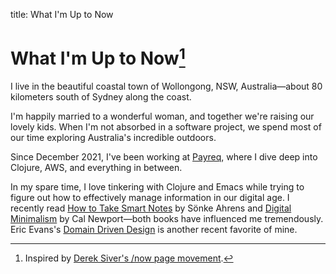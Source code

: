 title: What I'm Up to Now

# What I'm Up to Now[^1]

I live in the beautiful coastal town of Wollongong, NSW, Australia—about 80
kilometers south of Sydney along the coast.

I'm happily married to a wonderful woman, and together we're raising our lovely
kids. When I'm not absorbed in a software project, we spend most of our time
exploring Australia's incredible outdoors.

Since December 2021, I've been working at [Payreq](https://payreq.com/), where I
dive deep into Clojure, AWS, and everything in between.

In my spare time, I love tinkering with Clojure and Emacs while trying to figure
out how to effectively manage information in our digital age. I recently read
[How to Take Smart Notes](https://www.amazon.com.au/How-Take-Smart-Notes-Nonfiction-ebook/dp/B06WVYW33Y)
by Sönke Ahrens and
[Digital Minimalism](https://www.amazon.com.au/Digital-Minimalism-Living-Better-Technology-ebook/dp/B07D1G6DTF)
by Cal Newport—both books have influenced me tremendously. Eric Evans's
[Domain Driven Design](https://www.amazon.com.au/Domain-Driven-Design-Tackling-Complexity-Software/dp/0321125215)
is another recent favorite of mine.

[^1]: Inspired by [Derek Siver's /now page movement](https://nownownow.com/about).
